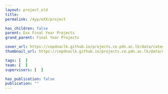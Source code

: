 ```yaml
---
layout: project_old
title: 
permalink: /4yp/eXX/project

has_children: false
parent: Exx Final Year Projects
grand_parent: Final Year Projects

cover_url: https://cepdnaclk.github.io/projects.ce.pdn.ac.lk/data/categories/4yp/cover_page.jpg
thumbnail_url: https://cepdnaclk.github.io/projects.ce.pdn.ac.lk/data/categories/4yp/thumbnail.jpg

tags: [	 ]
team: [  ]
supervisors: [  ]

has_publication: false
publication: ""
---
```








